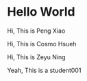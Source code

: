 # Hello World

Hi, This is Peng Xiao

Hi, This is Cosmo Hsueh

Hi, This is Zeyu Ning

Yeah, This is a student001
